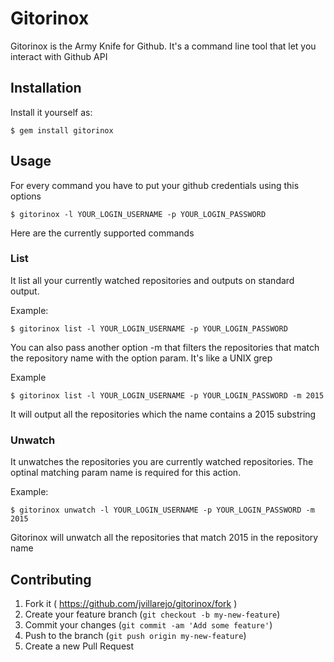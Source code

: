 # Gitorinox

Gitorinox is the Army Knife for Github. It's a command line tool that let you interact with Github API

## Installation

Install it yourself as:

    $ gem install gitorinox

## Usage

For every command you have to put your github credentials using this options
    
    $ gitorinox -l YOUR_LOGIN_USERNAME -p YOUR_LOGIN_PASSWORD

Here are the currently supported commands

### List
  
  It list all your currently watched repositories and outputs on standard output.
  
  Example: 

    $ gitorinox list -l YOUR_LOGIN_USERNAME -p YOUR_LOGIN_PASSWORD
  
  You can also pass another option -m that filters the repositories that match the repository name with the option param. It's like a UNIX grep

  Example 

    $ gitorinox list -l YOUR_LOGIN_USERNAME -p YOUR_LOGIN_PASSWORD -m 2015

  It will output all the repositories which the name contains a 2015 substring

### Unwatch
  
  It unwatches the repositories you are currently watched repositories. The optinal matching param name is required for this action.
  
   Example: 

    $ gitorinox unwatch -l YOUR_LOGIN_USERNAME -p YOUR_LOGIN_PASSWORD -m 2015
  
  Gitorinox will unwatch all the repositories that match 2015 in the repository name

## Contributing

1. Fork it ( https://github.com/jvillarejo/gitorinox/fork )
2. Create your feature branch (`git checkout -b my-new-feature`)
3. Commit your changes (`git commit -am 'Add some feature'`)
4. Push to the branch (`git push origin my-new-feature`)
5. Create a new Pull Request
